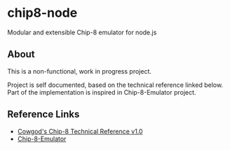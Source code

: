 # chip8-node

Modular and extensible Chip-8 emulator for node.js

## About

This is a non-functional, work in progress project.

Project is self documented, based on the technical reference linked below. Part
of the implementation is inspired in Chip-8-Emulator project.

## Reference Links

- [Cowgod's Chip-8 Technical Reference v1.0](http://devernay.free.fr/hacks/chip8/C8TECH10.HTM)
- [Chip-8-Emulator](https://github.com/alexanderdickson/Chip-8-Emulator)
